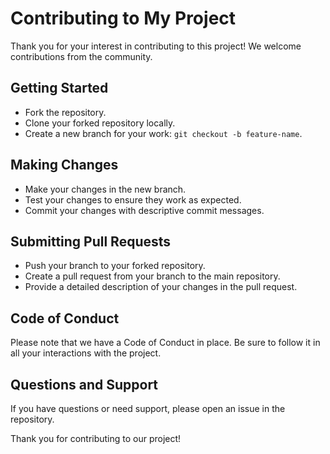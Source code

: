# Contributing to My Project

Thank you for your interest in contributing to this project! We welcome contributions from the community.

## Getting Started

- Fork the repository.
- Clone your forked repository locally.
- Create a new branch for your work: `git checkout -b feature-name`.

## Making Changes

- Make your changes in the new branch.
- Test your changes to ensure they work as expected.
- Commit your changes with descriptive commit messages.

## Submitting Pull Requests

- Push your branch to your forked repository.
- Create a pull request from your branch to the main repository.
- Provide a detailed description of your changes in the pull request.

## Code of Conduct

Please note that we have a Code of Conduct in place. Be sure to follow it in all your interactions with the project.

## Questions and Support

If you have questions or need support, please open an issue in the repository.

Thank you for contributing to our project!
